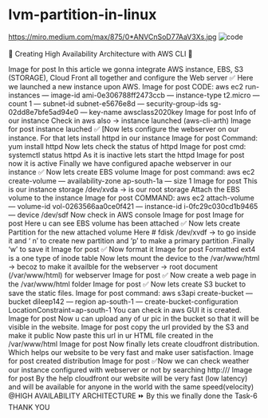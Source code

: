 # lvm-partition-in-linux
https://miro.medium.com/max/875/0*ANVCnSoD77AaV3Xs.jpg
![code](https://miro.medium.com/max/875/0*ANVCnSoD77AaV3Xs.jpg)<br> <br>
🔰 Creating High Availability Architecture with AWS CLI 🔰



Image for post
In this article we gonna integrate AWS instance, EBS, S3 (STORAGE), Cloud Front all together and configure the Web server
✅ Here we launched a new instance upon AWS.
Image for post
CODE: aws ec2 run-instances — image-id ami-0e306788ff2473ccb — instance-type t2.micro — count 1 — subnet-id subnet-e5676e8d — security-group-ids sg-02dd8e7bfe5ad94e0 — key-name awsclass2020key
Image for post
Info of our instance
Check in aws also → instance launched (aws-cli-arth)
Image for post
instance lauched
✅ [Now lets configure the webserver on our instance. For that lets install httpd in our instance
Image for post
Command: yum install httpd
Now lets check the status of httpd
Image for post
cmd: systemctl status httpd
As it is inactive lets start the httpd
Image for post
now it is active
Finally we have configured apache webserver in our instance
✅ Now lets create EBS volume
Image for post
command: aws ec2 create-volume — availability-zone ap-south-1a — size 1
Image for post
This is our instance storage /dev/xvda → is our root storage
Attach the EBS volume to the instance
Image for post
COMMAND: aws ec2 attach-volume — volume-id vol-0263566aa0ce0f421 — instance-id i-0fc29c030cd1b9465 — device /dev/sdf
Now check in AWS console
Image for post
Image for post
Here u can see EBS volume has been attached
✅ Now lets create Partition for the new attached volume
Here # fdisk /dev/xvdf → to go inside it and ‘ n’ to create new partition and ‘p’ to make a primary partition .Finally ‘w’ to save it
Image for post
✅ Now format it
Image for post
Formatted ext4 is a one type of inode table
Now lets mount the device to the /var/www/html → becoz to make it availble for the webserver → root document (/var/www/html) for webserver
Image for post
✅ Now create a web page in the /var/www/html folder
Image for post
✅ Now lets create S3 bucket to save the static files.
Image for post
command: aws s3api create-bucket — bucket dileep142 — region ap-south-1 — create-bucket-configuration LocationConstraint=ap-south-1
You can check in aws GUI it is created.
Image for post
Now u can upload any of ur pic in the bucket so that it will be visible in the website.
Image for post
copy the url provided by the S3 and make it public
Now paste this url in ur HTML file created in the /var/www/html
Image for post
Now finally lets create cloudfront distribution.
Which helps our website to be very fast and make user satisfaction.
Image for post
created distribution
Image for post
✅Now we can check weather our instance configured with webserver or not by searching http://<ip>/<html file name>
Image for post
By the help cloudfront our website will be very fast (low latency) and will be available for anyone in the world with the same speed(velocity)
@HIGH AVAILABILITY ARCHITECTURE
⏩ By this we finally done the Task-6
THANK YOU

